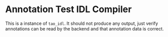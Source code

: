 # Annotation Test IDL Compiler

This is a instance of `tao_idl`.  It should not produce any output, just verify
annotations can be read by the backend and that annotation data is correct.
